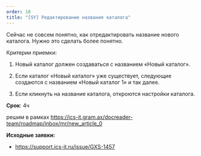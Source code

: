 ```yaml
---
order: 18
title: "[SY] Редактирование названия каталога"
---
```


Сейчас не совсем понятно, как отредактировать название нового каталога. Нужно это сделать более понятно.

Критерии приемки:

1. Новый каталог должен создаваться с названием «Новый каталог».

2. Если каталог «Новый каталог» уже существует, следующие создаются с названием «Новый каталог 1» и так далее.

3. Если кликнуть на название каталога, откроются настройки каталога.



**Срок**: 4ч



решим в рамках https://ics-it.gram.ax/docreader-team/roadmap/inbox/mr/new_article_0



**Исходные заявки:**

-  https://support.ics-it.ru/issue/GXS-1457